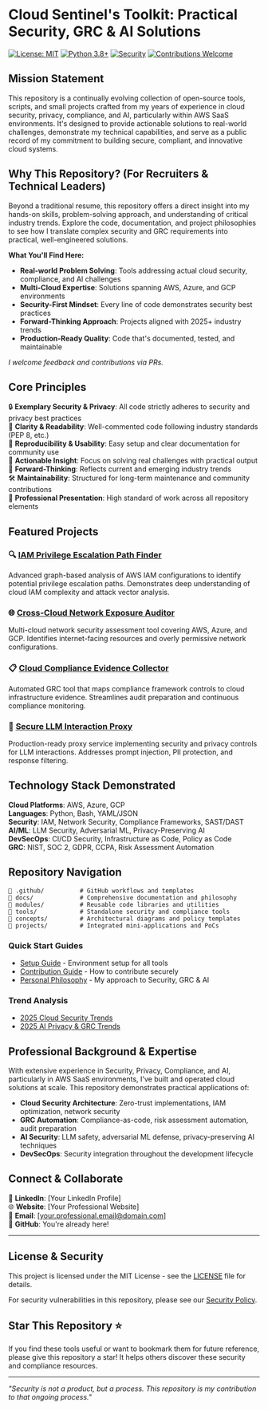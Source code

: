 # Cloud Sentinel's Toolkit: Practical Security, GRC & AI Solutions

[![License: MIT](https://img.shields.io/badge/License-MIT-yellow.svg)](https://opensource.org/licenses/MIT)
[![Python 3.8+](https://img.shields.io/badge/python-3.8+-blue.svg)](https://www.python.org/downloads/)
[![Security](https://img.shields.io/badge/security-first-green.svg)](SECURITY.md)
[![Contributions Welcome](https://img.shields.io/badge/contributions-welcome-brightgreen.svg)](CONTRIBUTING.md)

## Mission Statement

This repository is a continually evolving collection of open-source tools, scripts, and small projects crafted from my years of experience in cloud security, privacy, compliance, and AI, particularly within AWS SaaS environments. It's designed to provide actionable solutions to real-world challenges, demonstrate my technical capabilities, and serve as a public record of my commitment to building secure, compliant, and innovative cloud systems.

## Why This Repository? (For Recruiters & Technical Leaders)

Beyond a traditional resume, this repository offers a direct insight into my hands-on skills, problem-solving approach, and understanding of critical industry trends. Explore the code, documentation, and project philosophies to see how I translate complex security and GRC requirements into practical, well-engineered solutions.

**What You'll Find Here:**
- **Real-world Problem Solving**: Tools addressing actual cloud security, compliance, and AI challenges
- **Multi-Cloud Expertise**: Solutions spanning AWS, Azure, and GCP environments
- **Security-First Mindset**: Every line of code demonstrates security best practices
- **Forward-Thinking Approach**: Projects aligned with 2025+ industry trends
- **Production-Ready Quality**: Code that's documented, tested, and maintainable

*I welcome feedback and contributions via PRs.*

## Core Principles

🔒 **Exemplary Security & Privacy**: All code strictly adheres to security and privacy best practices  
📖 **Clarity & Readability**: Well-commented code following industry standards (PEP 8, etc.)  
🔄 **Reproducibility & Usability**: Easy setup and clear documentation for community use  
🎯 **Actionable Insight**: Focus on solving real challenges with practical output  
🚀 **Forward-Thinking**: Reflects current and emerging industry trends  
🛠️ **Maintainability**: Structured for long-term maintenance and community contributions  
💼 **Professional Presentation**: High standard of work across all repository elements  

## Featured Projects

### 🔍 [IAM Privilege Escalation Path Finder](tools/cloud_configuration_auditors/aws_iam_privilege_escalation_finder/)
Advanced graph-based analysis of AWS IAM configurations to identify potential privilege escalation paths. Demonstrates deep understanding of cloud IAM complexity and attack vector analysis.

### 🌐 [Cross-Cloud Network Exposure Auditor](tools/cloud_configuration_auditors/cross_cloud_network_auditor/)
Multi-cloud network security assessment tool covering AWS, Azure, and GCP. Identifies internet-facing resources and overly permissive network configurations.

### 📋 [Cloud Compliance Evidence Collector](tools/data_privacy_tools/cloud_compliance_evidence_collector/)
Automated GRC tool that maps compliance framework controls to cloud infrastructure evidence. Streamlines audit preparation and continuous compliance monitoring.

### 🤖 [Secure LLM Interaction Proxy](projects/secure_llm_proxy/)
Production-ready proxy service implementing security and privacy controls for LLM interactions. Addresses prompt injection, PII protection, and response filtering.

## Technology Stack Demonstrated

**Cloud Platforms**: AWS, Azure, GCP  
**Languages**: Python, Bash, YAML/JSON  
**Security**: IAM, Network Security, Compliance Frameworks, SAST/DAST  
**AI/ML**: LLM Security, Adversarial ML, Privacy-Preserving AI  
**DevSecOps**: CI/CD Security, Infrastructure as Code, Policy as Code  
**GRC**: NIST, SOC 2, GDPR, CCPA, Risk Assessment Automation  

## Repository Navigation

```
📁 .github/          # GitHub workflows and templates
📁 docs/             # Comprehensive documentation and philosophy
📁 modules/          # Reusable code libraries and utilities
📁 tools/            # Standalone security and compliance tools
📁 concepts/         # Architectural diagrams and policy templates
📁 projects/         # Integrated mini-applications and PoCs
```

### Quick Start Guides
- [Setup Guide](docs/setup_guide.md) - Environment setup for all tools
- [Contribution Guide](docs/contribution_guide.md) - How to contribute securely
- [Personal Philosophy](docs/personal_philosophy.md) - My approach to Security, GRC & AI

### Trend Analysis
- [2025 Cloud Security Trends](docs/trends_analysis/2025_cloud_security_trends.md)
- [2025 AI Privacy & GRC Trends](docs/trends_analysis/2025_ai_privacy_grc_trends.md)

## Professional Background & Expertise

With extensive experience in Security, Privacy, Compliance, and AI, particularly in AWS SaaS environments, I've built and operated cloud solutions at scale. This repository demonstrates practical applications of:

- **Cloud Security Architecture**: Zero-trust implementations, IAM optimization, network security
- **GRC Automation**: Compliance-as-code, risk assessment automation, audit preparation
- **AI Security**: LLM safety, adversarial ML defense, privacy-preserving AI techniques
- **DevSecOps**: Security integration throughout the development lifecycle

## Connect & Collaborate

🔗 **LinkedIn**: [Your LinkedIn Profile]  
🌐 **Website**: [Your Professional Website]  
📧 **Email**: [your.professional.email@domain.com]  
🐙 **GitHub**: You're already here!  

---

## License & Security

This project is licensed under the MIT License - see the [LICENSE](LICENSE) file for details.

For security vulnerabilities in this repository, please see our [Security Policy](SECURITY.md).

## Star This Repository ⭐

If you find these tools useful or want to bookmark them for future reference, please give this repository a star! It helps others discover these security and compliance resources.

---

*"Security is not a product, but a process. This repository is my contribution to that ongoing process."*